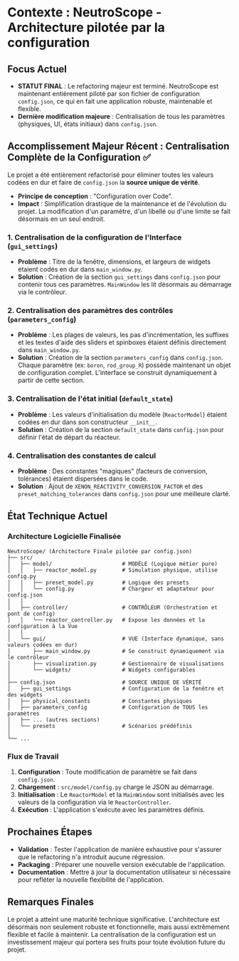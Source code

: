 # Contexte : NeutroScope - Architecture pilotée par la configuration

## Focus Actuel
- **STATUT FINAL** : Le refactoring majeur est terminé. NeutroScope est maintenant entièrement piloté par son fichier de configuration `config.json`, ce qui en fait une application robuste, maintenable et flexible.
- **Dernière modification majeure** : Centralisation de tous les paramètres (physiques, UI, états initiaux) dans `config.json`.

## Accomplissement Majeur Récent : Centralisation Complète de la Configuration ✅

Le projet a été entièrement refactorisé pour éliminer toutes les valeurs codées en dur et faire de `config.json` la **source unique de vérité**.

- **Principe de conception** : "Configuration over Code".
- **Impact** : Simplification drastique de la maintenance et de l'évolution du projet. La modification d'un paramètre, d'un libellé ou d'une limite se fait désormais en un seul endroit.

### 1. Centralisation de la configuration de l'Interface (`gui_settings`)
- **Problème** : Titre de la fenêtre, dimensions, et largeurs de widgets étaient codés en dur dans `main_window.py`.
- **Solution** : Création de la section `gui_settings` dans `config.json` pour contenir tous ces paramètres. `MainWindow` les lit désormais au démarrage via le contrôleur.

### 2. Centralisation des paramètres des contrôles (`parameters_config`)
- **Problème** : Les plages de valeurs, les pas d'incrémentation, les suffixes et les textes d'aide des sliders et spinboxes étaient définis directement dans `main_window.py`.
- **Solution** : Création de la section `parameters_config` dans `config.json`. Chaque paramètre (ex: `boron`, `rod_group_R`) possède maintenant un objet de configuration complet. L'interface se construit dynamiquement à partir de cette section.

### 3. Centralisation de l'état initial (`default_state`)
- **Problème** : Les valeurs d'initialisation du modèle (`ReactorModel`) étaient codées en dur dans son constructeur `__init__`.
- **Solution** : Création de la section `default_state` dans `config.json` pour définir l'état de départ du réacteur.

### 4. Centralisation des constantes de calcul
- **Problème** : Des constantes "magiques" (facteurs de conversion, tolérances) étaient dispersées dans le code.
- **Solution** : Ajout de `XENON_REACTIVITY_CONVERSION_FACTOR` et des `preset_matching_tolerances` dans `config.json` pour une meilleure clarté.

## État Technique Actuel

### Architecture Logicielle Finalisée
```
NeutroScope/ (Architecture Finale pilotée par config.json)
├── src/
│   ├── model/                      # MODÈLE (Logique métier pure)
│   │   ├── reactor_model.py        # Simulation physique, utilise config.py
│   │   ├── preset_model.py         # Logique des presets
│   │   └── config.py               # Chargeur et adaptateur pour config.json
│   │
│   ├── controller/                 # CONTRÔLEUR (Orchestration et pont de config)
│   │   └── reactor_controller.py   # Expose les données et la configuration à la Vue
│   │
│   └── gui/                        # VUE (Interface dynamique, sans valeurs codées en dur)
│       ├── main_window.py          # Se construit dynamiquement via le contrôleur
│       ├── visualization.py        # Gestionnaire de visualisations
│       └── widgets/                # Widgets configurables
│
├── config.json                     # SOURCE UNIQUE DE VÉRITÉ
│   ├── gui_settings                # Configuration de la fenêtre et des widgets
│   ├── physical_constants          # Constantes physiques
│   ├── parameters_config           # Configuration de TOUS les paramètres
│   ├── ... (autres sections)
│   └── presets                     # Scénarios prédéfinis
│
└── ...
```

### Flux de Travail
1.  **Configuration** : Toute modification de paramètre se fait dans `config.json`.
2.  **Chargement** : `src/model/config.py` charge le JSON au démarrage.
3.  **Initialisation** : Le `ReactorModel` et la `MainWindow` sont initialisés avec les valeurs de la configuration via le `ReactorController`.
4.  **Exécution** : L'application s'exécute avec les paramètres définis.

## Prochaines Étapes
- **Validation** : Tester l'application de manière exhaustive pour s'assurer que le refactoring n'a introduit aucune régression.
- **Packaging** : Préparer une nouvelle version exécutable de l'application.
- **Documentation** : Mettre à jour la documentation utilisateur si nécessaire pour refléter la nouvelle flexibilité de l'application.

## Remarques Finales
Le projet a atteint une maturité technique significative. L'architecture est désormais non seulement robuste et fonctionnelle, mais aussi extrêmement flexible et facile à maintenir. La centralisation de la configuration est un investissement majeur qui portera ses fruits pour toute évolution future du projet. 